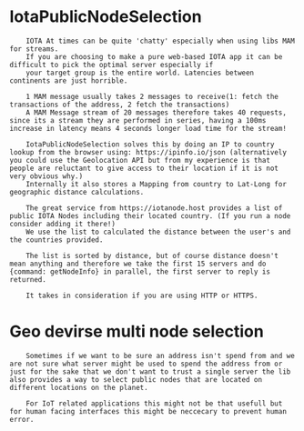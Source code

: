 # IotaPublicNodeSelection


        IOTA At times can be quite 'chatty' especially when using libs MAM for streams.
        If you are choosing to make a pure web-based IOTA app it can be difficult to pick the optimal server especially if
		your target group is the entire world. Latencies between continents are just horrible.
		
		1 MAM message usually takes 2 messages to receive(1: fetch the transactions of the address, 2 fetch the transactions)
		A MAM Message stream of 20 messages therefore takes 40 requests, since its a stream they are performed in series, having a 100ms increase in latency means 4 seconds longer load time for the stream!
		
		IotaPublicNodeSelection solves this by doing an IP to country lookup from the browser using: https://ipinfo.io/json (alternatively you could use the Geolocation API but from my experience is that people are reluctant to give access to their location if it is not very obvious why.)
		Internally it also stores a Mapping from country to Lat-Long for geographic distance calculations.
		
		The great service from https://iotanode.host provides a list of public IOTA Nodes including their located country. (If you run a node consider adding it there!)
		We use the list to calculated the distance between the user's and the countries provided.
		
		The list is sorted by distance, but of course distance doesn't mean anything and therefore we take the first 15 servers	and do {command: getNodeInfo} in parallel, the first server to reply is returned.
		
		It takes in consideration if you are using HTTP or HTTPS.


# Geo devirse multi node selection

		Sometimes if we want to be sure an address isn't spend from and we are not sure what server might be used to spend the address from or just for the sake that we don't want to trust a single server the lib also provides a way to select public nodes that are located on different locations on the planet.

		For IoT related applications this might not be that usefull but for human facing interfaces this might be neccecary to prevent human error.
		
		
